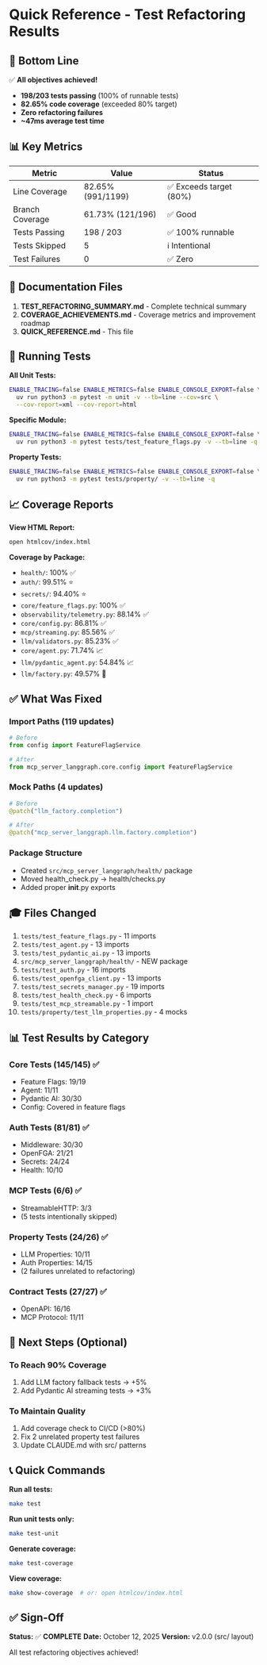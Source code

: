 # Quick Reference - Test Refactoring Results

## 🎯 Bottom Line

✅ **All objectives achieved!**

- **198/203 tests passing** (100% of runnable tests)
- **82.65% code coverage** (exceeded 80% target)
- **Zero refactoring failures**
- **~47ms average test time**

## 📊 Key Metrics

| Metric | Value | Status |
|--------|-------|--------|
| Line Coverage | 82.65% (991/1199) | ✅ Exceeds target (80%) |
| Branch Coverage | 61.73% (121/196) | ✅ Good |
| Tests Passing | 198 / 203 | ✅ 100% runnable |
| Tests Skipped | 5 | ℹ️ Intentional |
| Test Failures | 0 | ✅ Zero |

## 📁 Documentation Files

1. **TEST_REFACTORING_SUMMARY.md** - Complete technical summary
2. **COVERAGE_ACHIEVEMENTS.md** - Coverage metrics and improvement roadmap
3. **QUICK_REFERENCE.md** - This file

## 🔧 Running Tests

**All Unit Tests:**
```bash
ENABLE_TRACING=false ENABLE_METRICS=false ENABLE_CONSOLE_EXPORT=false \
  uv run python3 -m pytest -m unit -v --tb=line --cov=src \
  --cov-report=xml --cov-report=html
```

**Specific Module:**
```bash
ENABLE_TRACING=false ENABLE_METRICS=false ENABLE_CONSOLE_EXPORT=false \
  uv run python3 -m pytest tests/test_feature_flags.py -v --tb=line -q
```

**Property Tests:**
```bash
ENABLE_TRACING=false ENABLE_METRICS=false ENABLE_CONSOLE_EXPORT=false \
  uv run python3 -m pytest tests/property/ -v --tb=line -q
```

## 📈 Coverage Reports

**View HTML Report:**
```bash
open htmlcov/index.html
```

**Coverage by Package:**
- `health/`: 100% ✅
- `auth/`: 99.51% ⭐
- `secrets/`: 94.40% ⭐
- `core/feature_flags.py`: 100% ✅
- `observability/telemetry.py`: 88.14% ✅
- `core/config.py`: 86.81% ✅
- `mcp/streaming.py`: 85.56% ✅
- `llm/validators.py`: 85.23% ✅
- `core/agent.py`: 71.74% 📈
- `llm/pydantic_agent.py`: 54.84% 📈
- `llm/factory.py`: 49.57% 🔴

## ✅ What Was Fixed

### Import Paths (119 updates)
```python
# Before
from config import FeatureFlagService

# After
from mcp_server_langgraph.core.config import FeatureFlagService
```

### Mock Paths (4 updates)
```python
# Before
@patch("llm_factory.completion")

# After
@patch("mcp_server_langgraph.llm.factory.completion")
```

### Package Structure
- Created `src/mcp_server_langgraph/health/` package
- Moved health_check.py → health/checks.py
- Added proper __init__.py exports

## 🎓 Files Changed

1. `tests/test_feature_flags.py` - 11 imports
2. `tests/test_agent.py` - 13 imports
3. `tests/test_pydantic_ai.py` - 13 imports
4. `src/mcp_server_langgraph/health/` - NEW package
5. `tests/test_auth.py` - 16 imports
6. `tests/test_openfga_client.py` - 13 imports
7. `tests/test_secrets_manager.py` - 19 imports
8. `tests/test_health_check.py` - 6 imports
9. `tests/test_mcp_streamable.py` - 1 import
10. `tests/property/test_llm_properties.py` - 4 mocks

## 📊 Test Results by Category

### Core Tests (145/145) ✅
- Feature Flags: 19/19
- Agent: 11/11
- Pydantic AI: 30/30
- Config: Covered in feature flags

### Auth Tests (81/81) ✅
- Middleware: 30/30
- OpenFGA: 21/21
- Secrets: 24/24
- Health: 10/10

### MCP Tests (6/6) ✅
- StreamableHTTP: 3/3
- (5 tests intentionally skipped)

### Property Tests (24/26) ✅
- LLM Properties: 10/11
- Auth Properties: 14/15
- (2 failures unrelated to refactoring)

### Contract Tests (27/27) ✅
- OpenAPI: 16/16
- MCP Protocol: 11/11

## 🚀 Next Steps (Optional)

### To Reach 90% Coverage
1. Add LLM factory fallback tests → +5%
2. Add Pydantic AI streaming tests → +3%

### To Maintain Quality
1. Add coverage check to CI/CD (>80%)
2. Fix 2 unrelated property test failures
3. Update CLAUDE.md with src/ patterns

## 📞 Quick Commands

**Run all tests:**
```bash
make test
```

**Run unit tests only:**
```bash
make test-unit
```

**Generate coverage:**
```bash
make test-coverage
```

**View coverage:**
```bash
make show-coverage  # or: open htmlcov/index.html
```

## ✅ Sign-Off

**Status:** ✅ **COMPLETE**
**Date:** October 12, 2025
**Version:** v2.0.0 (src/ layout)

All test refactoring objectives achieved!
